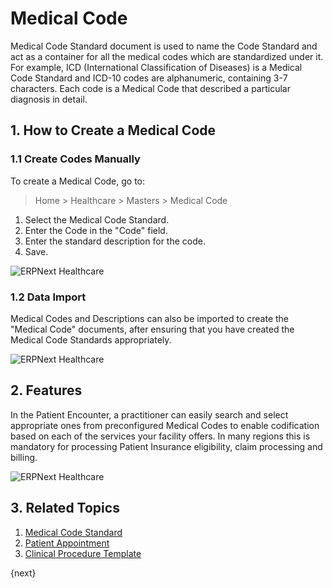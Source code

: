 <!-- add-breadcrumbs -->

# Medical Code

Medical Code Standard document is used to name the Code Standard and act as a container for all the medical codes which are standardized under it. For example, ICD (International Classification of Diseases) is a Medical Code Standard and ICD-10 codes are alphanumeric, containing 3-7 characters. Each code is a Medical Code that described a particular diagnosis in detail.

## 1. How to Create a Medical Code

### 1.1 Create Codes Manually

To create a Medical Code, go to:

> Home > Healthcare > Masters > Medical Code

1. Select the Medical Code Standard.
2. Enter the Code in the "Code" field.
3. Enter the standard description for the code.
4. Save.

<img class="screenshot" alt="ERPNext Healthcare" src="{{docs_base_url}}/v13/assets/img/healthcare/medical_code.png">

### 1.2 Data Import

Medical Codes and Descriptions can also be imported to create the "Medical Code" documents, after ensuring that you have created the Medical Code Standards appropriately.

<img class="screenshot" alt="ERPNext Healthcare" src="{{docs_base_url}}/v13/assets/img/healthcare/medical_code_1.png">

## 2. Features

In the Patient Encounter, a practitioner can easily search and select appropriate ones from preconfigured Medical Codes to enable codification based on each of the services your facility offers. In many regions this is mandatory for processing Patient Insurance eligibility, claim processing and billing.

<img class="screenshot" alt="ERPNext Healthcare" src="{{docs_base_url}}/v13/assets/img/healthcare/encounter_4.png">

## 3. Related Topics

1. [Medical Code Standard](/docs/v13/user/manual/en/healthcare/medical_code_standard)
1. [Patient Appointment](/docs/v13/user/manual/en/healthcare/patient_appointment)
1. [Clinical Procedure Template](/docs/v13/user/manual/en/healthcare/clinical_procedure_template)

{next}
